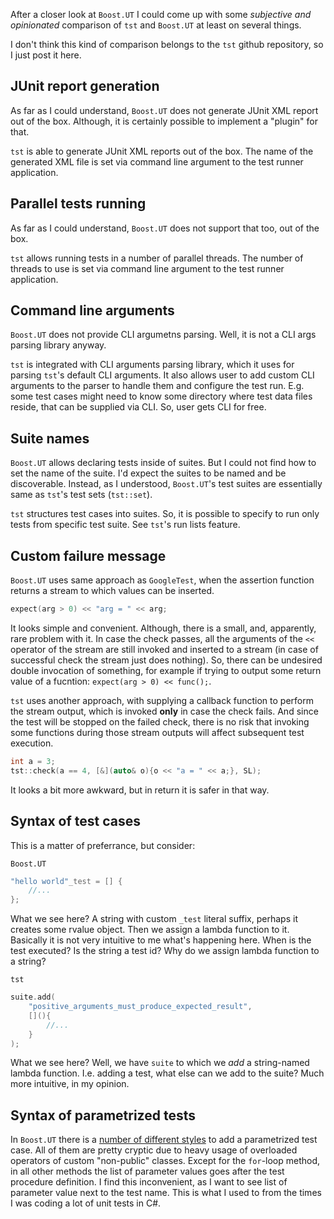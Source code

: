 After a closer look at `Boost.UT` I could come up with some _subjective and opinionated_ comparison of `tst` and `Boost.UT` at least on several things.

I don't think this kind of comparison belongs to the `tst` github repository, so I just post it here.

## JUnit report generation

As far as I could understand, `Boost.UT` does not generate JUnit XML report out of the box. Although, it is certainly possible to implement a "plugin" for that.

`tst` is able to generate JUnit XML reports out of the box. The name of the generated XML file is set via command line argument to the test runner application.

## Parallel tests running

As far as I could understand, `Boost.UT` does not support that too, out of the box.

`tst` allows running tests in a number of parallel threads. The number of threads to use is set via command line argument to the test runner application.

## Command line arguments

`Boost.UT` does not provide CLI argumetns parsing. Well, it is not a CLI args parsing library anyway.

`tst` is integrated with CLI arguments parsing library, which it uses for parsing `tst`'s default CLI arguments. It also allows user to add custom CLI arguments to the parser to handle them and configure the test run. E.g. some test cases might need to know some directory where test data files reside, that can be supplied via CLI. So, user gets CLI for free.

## Suite names

`Boost.UT` allows declaring tests inside of suites. But I could not find how to set the name of the suite. I'd expect the suites to be named and be discoverable. Instead, as I understood, `Boost.UT`'s test suites are essentially same as `tst`'s test sets (`tst::set`).

`tst` structures test cases into suites. So, it is possible to specify to run only tests from specific test suite. See `tst`'s run lists feature.

## Custom failure message

`Boost.UT` uses same approach as `GoogleTest`, when the assertion function returns a stream to which values can be inserted.
```cpp
expect(arg > 0) << "arg = " << arg;
```
It looks simple and convenient. Although, there is a small, and, apparently, rare problem with it. In case the check passes, all the arguments of the `<<` operator of the stream are still invoked and inserted to a stream (in case of successful check the stream just does nothing). So, there can be undesired double invocation of something, for example if trying to output some return value of a fucntion: `expect(arg > 0) << func();`.

`tst` uses another approach, with supplying a callback function to perform the stream output, which is invoked **only** in case the check fails. And since the test will be stopped on the failed check, there is no risk that invoking some functions during those stream outputs will affect subsequent test execution.
```cpp
int a = 3;
tst::check(a == 4, [&](auto& o){o << "a = " << a;}, SL);
```
It looks a bit more awkward, but in return it is safer in that way.

## Syntax of test cases

This is a matter of preferrance, but consider:

`Boost.UT`
```cpp
"hello world"_test = [] {
	//...
};
```
What we see here? A string with custom `_test` literal suffix, perhaps it creates some rvalue object. Then we assign a lambda function to it. Basically it is not very intuitive to me what's happening here. When is the test executed? Is the string a test id? Why do we assign lambda function to a string?

`tst`
```cpp
suite.add(
	"positive_arguments_must_produce_expected_result",
	[](){
		//...
	}
);
```
What we see here? Well, we have `suite` to which we _add_ a string-named lambda function. I.e. adding a test, what else can we add to the suite?
Much more intuitive, in my opinion.

## Syntax of parametrized tests

In `Boost.UT` there is a [number of different styles](https://github.com/boost-ext/ut/blob/master/example/parameterized.cpp) to add a parametrized test case. All of them are pretty cryptic due to heavy usage of overloaded operators of custom "non-public" classes. Except for the `for`-loop method, in all other methods the list of parameter values goes after the test procedure definition. I find this inconvenient, as I want to see list of parameter value next to the test name. This is what I used to from the times I was coding a lot of unit tests in C#.
